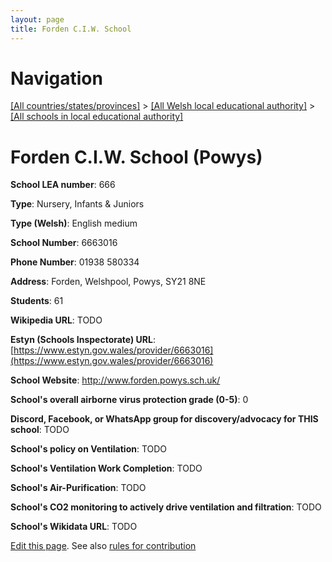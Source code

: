 ```yaml
---
layout: page
title: Forden C.I.W. School
---
```

# Navigation

[[All countries/states/provinces]](../../..) > [[All Welsh local educational authority]](../..) > [[All schools in local educational authority]](..)

# Forden C.I.W. School (Powys)

**School LEA number**: 666

**Type**: Nursery, Infants & Juniors

**Type (Welsh)**: English medium

**School Number**: 6663016

**Phone Number**: 01938 580334

**Address**: Forden, Welshpool, Powys, SY21 8NE

**Students**: 61

**Wikipedia URL**: TODO

**Estyn (Schools Inspectorate) URL**: [https://www.estyn.gov.wales/provider/6663016](https://www.estyn.gov.wales/provider/6663016)

**School Website**: http://www.forden.powys.sch.uk/

**School's overall airborne virus protection grade (0-5)**: 0

**Discord, Facebook, or WhatsApp group for discovery/advocacy for THIS school**: TODO

**School's policy on Ventilation**: TODO

**School's Ventilation Work Completion**: TODO

**School's Air-Purification**: TODO

**School's CO2 monitoring to actively drive ventilation and filtration**: TODO

**School's Wikidata URL**: TODO




[Edit this page](https://github.com/ventilate-schools/Wales/edit/prif/./Powys/Forden_C.I.W._School.md). See also [rules for contribution](../../../contribution-rules/)